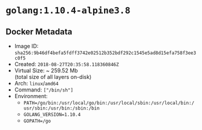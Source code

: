 # `golang:1.10.4-alpine3.8`

## Docker Metadata

- Image ID: `sha256:9b46df4befa5fdff3742e02512b352bdf292c1545e5ad8d15efa758f3ee3c0f5`
- Created: `2018-08-27T20:35:58.118360846Z`
- Virtual Size: ~ 259.52 Mb  
  (total size of all layers on-disk)
- Arch: `linux`/`amd64`
- Command: `["/bin/sh"]`
- Environment:
  - `PATH=/go/bin:/usr/local/go/bin:/usr/local/sbin:/usr/local/bin:/usr/sbin:/usr/bin:/sbin:/bin`
  - `GOLANG_VERSION=1.10.4`
  - `GOPATH=/go`
